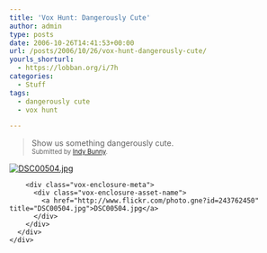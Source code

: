```yaml
---
title: 'Vox Hunt: Dangerously Cute'
author: admin
type: posts
date: 2006-10-26T14:41:53+00:00
url: /posts/2006/10/26/vox-hunt-dangerously-cute/
yourls_shorturl:
  - https://lobban.org/i/7h
categories:
  - Stuff
tags:
  - dangerously cute
  - vox hunt

---
```

> Show us something dangerously cute.  
> <span style="font-size: 0.8em">Submitted by <a class="enclosure-inline-user" href="http://thebunnylounge.vox.com/">Indy Bunny</a>.</span>

<div class="vox-enclosure vox-enclosure-center vox-enclosure-large vox-photo-enclosure">
  <div class="vox-enclosure-inner">
    <div class="vox-enclosure-list">
      <div class="vox-enclosure-item vox-photo-asset vox-last">
        <div class="vox-enclosure-image">
          <a href="http://www.flickr.com/photo.gne?id=243762450" title="DSC00504.jpg"><img alt="DSC00504.jpg" class="asset asset-image at-xid-6a01348743f8e2970c0133f423d94a970b" src="https://nonimage.typepad.com/.a/6a01348743f8e2970c0133f423d94a970b-320pi" /></a>
        </div>
        
        <div class="vox-enclosure-meta">
          <div class="vox-enclosure-asset-name">
            <a href="http://www.flickr.com/photo.gne?id=243762450" title="DSC00504.jpg">DSC00504.jpg</a>
          </div>
        </div>
      </div>
    </div>
  </div>
</div>

<div>
</div>